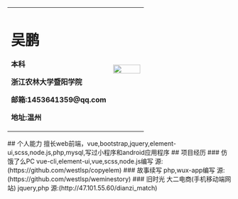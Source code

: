 <table border="0" style="">
  <tr>
    <td width="75%">
      <h1>吴鹏</h1>
      <p><b>本科</b></p>
      <p><b>浙江农林大学暨阳学院</b></p>
      <p><b>邮箱:1453641359@qq.com</b></p>
      <p><b>地址:温州</b></p>
    </td>
    <td width="25%">
      <img src="https://c-ssl.duitang.com/uploads/item/201712/22/20171222223729_d8HCB.jpeg" width="100%">
    </td>
  </tr>
</table>
## 个人能力
擅长web前端，vue,bootstrap,jquery,element-ui,scss,node.js,php,mysql,写过小程序和android应用程序
## 项目经历
### 仿饿了么PC
vue-cli,element-ui,vue,scss,node.js编写
源:(https://github.com/westlsp/copyelem)
### 故事续写
php,wux-app编写
源:(https://github.com/westlsp/weminestory)
### 旧时光
大二电商(手机移动端网站)
jquery,php
源:(http://47.101.55.60/dianzi_match)


